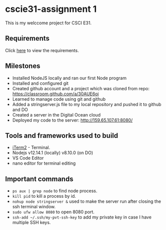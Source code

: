 # cscie31-assignment 1
This is my welccome project for CSCI E31.

## Requirements
Click [here](https://canvas.harvard.edu/courses/69636/assignments/329803?module_item_id=600244) to view the requirements.

## Milestones
* Installed NodeJS locally and ran our first Node program
* Installed and configured git
* Created github account and a project which was cloned from repo: https://classroom.github.com/a/30AUE6oi
* Learned to manage code using git and github
* Added a stringserver.js file to my local repository and pushed it to github and DO
* Created a server in the Digital Ocean cloud
* Deployed my code to the server: http://159.65.107.61:8080/

## Tools and frameworks used to build

* [iTerm2](https://www.iterm2.com/) - Terminal.
* Nodejs v12.14.1 (locally) v8.10.0 (on DO)
* VS Code Editor
* nano editor for terminal editing

## Important commands
* `ps aux | grep node` to find node process.
* `kill pid` to kill a process by id.
* `nohup node stringserver &` used to make the server run after closing the ssh terminal window.
* `sudo ufw allow 8080` to open 8080 port.
* `ssh-add ~/.ssh/my-pvt-ssh-key` to add my private key in case I have multiple SSH keys.
